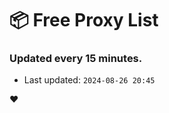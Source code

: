 # :package: Free Proxy List
### Updated every 15 minutes.

- Last updated: `2024-08-26 20:45`

:heart:
